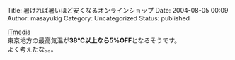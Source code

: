 Title: 暑ければ暑いほど安くなるオンラインショップ
Date: 2004-08-05 00:09
Author: masayukig
Category: Uncategorized
Status: published

[ITmedia](http://www.itmedia.co.jp/news/articles/0408/04/news037.html)  
東京地方の最高気温が**38℃**以上なら**5%OFF**となるそうです。  
よく考えたな。。。
